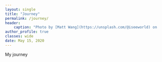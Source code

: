 ```yaml
---
layout: single
title: "Journey"
permalink: /journey/
header:
    caption: "Photo by [Matt Wang](https://unsplash.com/@iseeworld) on [Unsplash](https://unsplash.com)"
author_profile: true
classes: wide
date: May 15, 2020
--- 
```


My journey
